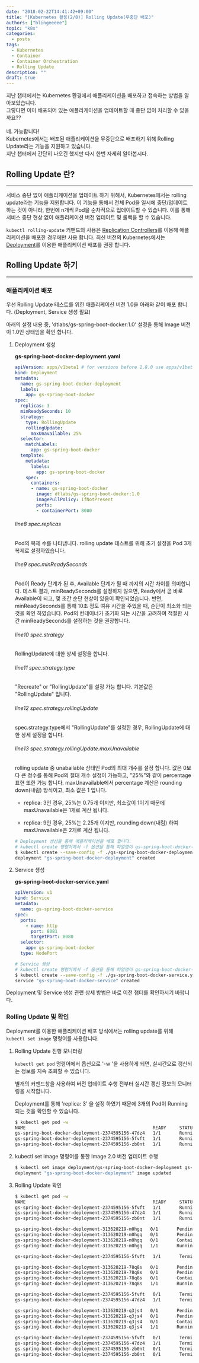 ```yaml
---
date: "2018-02-22T14:41:42+09:00"
title: "[Kubernetes 활용(2/8)] Rolling Update(무중단 배포)"
authors: ["blingeeeee"]
topic: "k8s"
categories:
  - posts
tags:
  - Kubernetes
  - Container
  - Container Orchestration
  - Rolling Update
description: ""
draft: true
---
```

지난 챕터에서는 Kubernetes 환경에서 애플리케이션을 배포하고 접속하는 방법을 알아보았습니다. <br/>그렇다면 이미 배포되어 있는 애플리케이션을 업데이트할 때 중단 없이 처리할 수 있을까요??<br/><br/>
네. 가능합니다!<br/>
Kubernetes에서는 배포된 애플리케이션을 무중단으로 배포하기 위해 Rolling Update라는 기능을 지원하고 있습니다.<br/>
지난 챕터에서 간단히 나오긴 했지만 다시 한번 자세히 알아봅시다.

## Rolling Update 란?
------------------------------------------------------------------------
서비스 중단 없이 애플리케이션을 업데이트 하기 위해서, Kubernetes에서는
rolling update라는 기능을 지원합니다. 이 기능을 통해서 전체 Pod을 일시에
중단/업데이트 하는 것이 아니라, 한번에 n개씩 Pod을 순차적으로 업데이트할
수 있습니다. 이를 통해 서비스 중단 현상 없이 애플리케이션 버전 업데이트
및 롤백을 할 수 있습니다.

`kubectl rolling-update` 커맨드의 사용은 [Replication
Controllers](https://kubernetes.io/docs/concepts/workloads/controllers/replicationcontroller/)를
이용해 애플리케이션을 배포한 경우에만 사용 합니다. 최신 버전의
Kubernetes에서는
[Deployment](https://kubernetes.io/docs/concepts/workloads/controllers/deployment/)를
이용한 애플리케이션 배포를 권장 합니다.

  

## Rolling Update 하기

------------------------------------------------------------------------

### 애플리케이션 배포

우선 Rolling Update 테스트를 위한 애플리케이션 버전 1.0을 아래와 같이
배포 합니다. (Deployment, Service 생성 필요)

아래의 설정 내용 중, 'dtlabs/gs-spring-boot-docker:1.0' 설정을 통해
Image 버전이 1.0인 상태임을 확인 합니다.

  

1.  Deployment 생성

    **gs-spring-boot-docker-deployment.yaml**

    ```yaml
    apiVersion: apps/v1beta1 # for versions before 1.8.0 use apps/v1beta1
    kind: Deployment
    metadata:
      name: gs-spring-boot-docker-deployment
      labels:
        app: gs-spring-boot-docker
    spec:
      replicas: 3
      minReadySeconds: 10
      strategy:
        type: RollingUpdate
        rollingUpdate:
          maxUnavailable: 25%
      selector:
        matchLabels:
          app: gs-spring-boot-docker
      template:
        metadata:
          labels:
            app: gs-spring-boot-docker
        spec:
          containers:
          - name: gs-spring-boot-docker
            image: dtlabs/gs-spring-boot-docker:1.0
            imagePullPolicy: IfNotPresent
            ports:
            - containerPort: 8080
    ```

    ###### line8 spec.replicas

    Pod의 복제 수를 나타냅니다. rolling update 테스트를 위해 초기 설정을
    Pod 3개 복제로 설정하였습니다.

    ###### line9 spec.minReadySeconds

    Pod이 Ready 단계가 된 후, Available 단계가 될 때 까지의 시간 차이를
    의미합니다. 테스트 결과, minReadySeconds를 설정하지 않으면,
    Ready에서 곧 바로 Available이 되고, 몇 초간 순단 현상이 있음이
    확인되었습니다. 반면, minReadySeconds를 통해 10초 정도 여유 시간을
    주었을 때, 순단이 최소화 되는 것을 확인 하였습니다. Pod의 컨테이너가
    초기화 되는 시간을 고려하여 적절한 시간 minReadySeconds를 설정하는
    것을 권장합니다.

    ###### line10 spec.strategy

    RollingUpdate에 대한 상세 설정을 합니다.

    ###### line11 spec.strategy.type

    "Recreate" or "RollingUpdate"를 설정 가능 합니다. 기본값은
    "RollingUpdate" 입니다.

    ###### line12 spec.strategy.rollingUpdate

    spec.strategy.type에서 "RollingUpdate"를 설정한 경우,
    RollingUpdate에 대한 상세 설정을 합니다.

    ###### line13 spec.strategy.rollingUpdate.maxUnavailable

    rolling update 중 unabailable 상태인 Pod의 최대 개수를 설정 합니다.
    값은 0보다 큰 정수를 통해 Pod의 절대 개수 설정이 가능하고, "25%"와
    같이 percentage 표현 또한 가능 합니다. maxUnavailable에서 percentage
    계산은 rounding down(내림) 방식이고, 최소 값은 1 입니다.

    -   replica: 3인 경우, 25%는 0.75개 이지만, 최소값이 1이기 때문에
        maxUnavailable은 1개로 계산 됩니다.

    -   replica: 9인 경우, 25%는 2.25개 이지만, rounding down(내림) 하여
        maxUnavailable은 2개로 계산 됩니다.

    ``` bash
    # Deployment 생성을 통해 애플리케이션을 배포 합니다.
    # kubectl create 명령어에서 -f 옵션을 통해 파일명이 gs-spring-boot-docker-deployment.yaml 임을 인자로 전달합니다.
    $ kubectl create --save-config -f ./gs-spring-boot-docker-deployment.yaml
    deployment "gs-spring-boot-docker-deployment" created
    ```

2.  Service 생성

    **gs-spring-boot-docker-service.yaml**

    ```yaml
    apiVersion: v1
    kind: Service
    metadata:
      name: gs-spring-boot-docker-service
    spec:
      ports:
        - name: http
          port: 8081
          targetPort: 8080
      selector:
        app: gs-spring-boot-docker
      type: NodePort
    ```

    ``` bash
    # Service 생성
    # kubectl create 명령어에서 -f 옵션을 통해 파일명이 gs-spring-boot-docker-service.yaml 임을 인자로 전달합니다.
    $ kubectl create --save-config -f ./gs-spring-boot-docker-service.yaml
    service "gs-spring-boot-docker-service" created
    ```

  Deployment 및 Service 생성 관련 상세 방법은 바로 이전 챕터를 확인하시기 바랍니다.

### Rolling Update 및 확인

Deployment를 이용한 애플리케이션 배포 방식에서는 rolling update를 위해
`kubectl set image` 명령어를 사용합니다.

1.  Rolling Update 진행 모니터링

    `kubectl get pod` 명령어에서 옵션으로 '-w '을 사용하게 되면, 실시간으로 갱신되는 정보를 지속 조회할 수 있습니다.

    별개의 커맨드창을 사용하여 버전 업데이트 수행 전부터 실시간 갱신 정보의 모니터링을 시작합니다.

    Deployment를 통해 'replica: 3' 을 설정 하였기 때문에 3개의 Pod이 Running 되는 것을 확인할 수 있습니다. 

    ``` bash
    $ kubectl get pod -w
    NAME                                                READY     STATUS    RESTARTS   AGE
    gs-spring-boot-docker-deployment-2374595156-47dz4   1/1       Running   0          1m
    gs-spring-boot-docker-deployment-2374595156-5fvft   1/1       Running   0          59s
    gs-spring-boot-docker-deployment-2374595156-zb0nt   1/1       Running   0          1m
    ```

2.  kubectl set image 명령어를 통한 Image 2.0 버전 업데이트 수행

    ``` bash
    $ kubectl set image deployment/gs-spring-boot-docker-deployment gs-spring-boot-docker=dtlabs/gs-spring-boot-docker:2.0
    deployment "gs-spring-boot-docker-deployment" image updated
    ```

3.  Rolling Update 확인

    ``` bash
    $ kubectl get pod -w
    NAME                                                READY     STATUS    RESTARTS   AGE
    gs-spring-boot-docker-deployment-2374595156-5fvft   1/1       Running   0          59s          <- Old Pod #1
    gs-spring-boot-docker-deployment-2374595156-47dz4   1/1       Running   0          1m           <- Old Pod #2
    gs-spring-boot-docker-deployment-2374595156-zb0nt   1/1       Running   0          1m           <- Old Pod #3

    gs-spring-boot-docker-deployment-313620219-m0hgq   0/1       Pending   0         0s             <- New Pod #1 생성 시작
    gs-spring-boot-docker-deployment-313620219-m0hgq   0/1       Pending   0         0s
    gs-spring-boot-docker-deployment-313620219-m0hgq   0/1       ContainerCreating   0         0s
    gs-spring-boot-docker-deployment-313620219-m0hgq   1/1       Running   0         1s             <- New Pod #1 생성 완료

    gs-spring-boot-docker-deployment-2374595156-5fvft   1/1       Terminating   0         1m        <- Old Pod #1 Terminating 시작

    gs-spring-boot-docker-deployment-313620219-78q8s   0/1       Pending   0         0s             <- New Pod #2 생성 시작
    gs-spring-boot-docker-deployment-313620219-78q8s   0/1       Pending   0         0s
    gs-spring-boot-docker-deployment-313620219-78q8s   0/1       ContainerCreating   0         0s
    gs-spring-boot-docker-deployment-313620219-78q8s   1/1       Running   0         0s             <- New Pod #2 생성 완료

    gs-spring-boot-docker-deployment-2374595156-5fvft   0/1       Terminating   0         1m        <- Old Pod #1 Terminating 완료
    gs-spring-boot-docker-deployment-2374595156-47dz4   1/1       Terminating   0         1m        <- Old Pod #2 Terminating 시작

    gs-spring-boot-docker-deployment-313620219-q3js4   0/1       Pending   0         0s             <- New Pod #3 생성 시작
    gs-spring-boot-docker-deployment-313620219-q3js4   0/1       Pending   0         0s
    gs-spring-boot-docker-deployment-313620219-q3js4   0/1       ContainerCreating   0         0s
    gs-spring-boot-docker-deployment-313620219-q3js4   1/1       Running   0         0s             <- New Pod #3 생성 완료

    gs-spring-boot-docker-deployment-2374595156-5fvft   0/1       Terminating   0         1m        <- Old Pod #1 Terminating 완료
    gs-spring-boot-docker-deployment-2374595156-47dz4   1/1       Terminating   0         1m        <- Old Pod #2Terminating 완료
    gs-spring-boot-docker-deployment-2374595156-zb0nt   0/1       Terminating   0         1m        <- Old Pod #3 Terminating 시작
    gs-spring-boot-docker-deployment-2374595156-zb0nt   0/1       Terminating   0         1m        <- Old Pod #3 Terminating 완료
    ```

